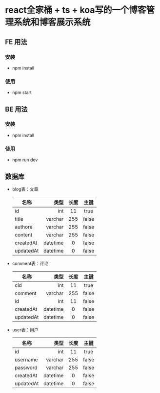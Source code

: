 <!--
 * @Author: your name
 * @Date: 2019-11-09 23:02:06
 * @LastEditTime: 2019-11-09 23:13:29
 * @LastEditors: Please set LastEditors
 * @Description: In User Settings Edit
 * @FilePath: /cms/README.md
 -->
# react全家桶 + ts + koa写的一个博客管理系统和博客展示系统

## FE 用法

### 安装
+ npm install

### 使用
+ npm start

## BE 用法
### 安装
+ npm install

### 使用
+ npm run dev

## 数据库
+ blog表：文章

    | 名称        | 类型    |  长度  |  主键 | 
    | --------   | -----:   | :----: | :----: |
    | id        | int      |   11    | true| 
    | title       | varchar      |   255    | false |
    | authore        | varchar      |   255    | false|
    | content        | varchar      |   255    | false|
    | createdAt        | datetime      |   0    | false|
    | updatedAt        | datetime      |   0    | false|

+ comment表：评论

    | 名称        | 类型    |  长度  |  主键 | 
    | --------   | -----:   | :----: | :----: |
    | cid        | int      |   11    | true| 
    | comment       | varchar      |   255    | false |
    | id        | int      |   11    | false|
    | createdAt        | datetime      |   0    | false|
    | updatedAt        | datetime      |   0    | false|

+ user表：用户

    | 名称        | 类型    |  长度  |  主键 | 
    | --------   | -----:   | :----: | :----: |
    | id        | int      |   11    | true| 
    | username       | varchar      |   255    | false |
    | password        | varchar      |   255    | false|
    | createdAt        | datetime      |   0    | false|
    | updatedAt        | datetime      |   0    | false|